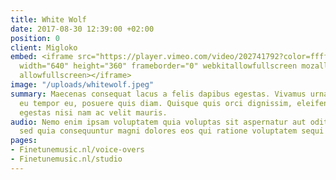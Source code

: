 ```yaml
---
title: White Wolf
date: 2017-08-30 12:39:00 +02:00
position: 0
client: Migloko
embed: <iframe src="https://player.vimeo.com/video/202741792?color=ffffff&title=0&byline=0&portrait=0"
  width="640" height="360" frameborder="0" webkitallowfullscreen mozallowfullscreen
  allowfullscreen></iframe>
image: "/uploads/whitewolf.jpeg"
summary: Maecenas consequat lacus a felis dapibus egestas. Vivamus urna enim, interdum
  eu tempor eu, posuere quis diam. Quisque quis orci dignissim, eleifend massa vel,
  egestas nisi nam ac velit mauris.
audio: Nemo enim ipsam voluptatem quia voluptas sit aspernatur aut odit aut fugit,
  sed quia consequuntur magni dolores eos qui ratione voluptatem sequi nesciunt.
pages:
- Finetunemusic.nl/voice-overs
- Finetunemusic.nl/studio
---
```

